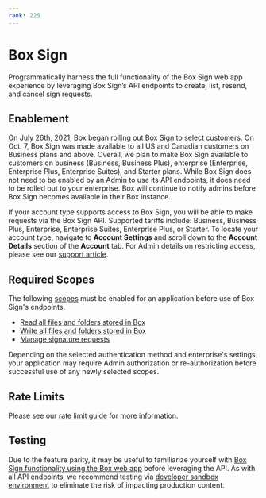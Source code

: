```yaml
---
rank: 225
---
```


# Box Sign

Programmatically harness the full functionality of the Box Sign web app
experience by leveraging Box Sign’s API endpoints to create, list, resend, and
cancel sign requests.

## Enablement

<Message type='warning'>
 On July 26th, 2021, Box began rolling out Box Sign to select customers.
 On Oct. 7, Box Sign was made available to all US and Canadian customers
 on Business plans and above. Overall, we plan to make Box Sign
 available to customers on business (Business, Business Plus), enterprise
 (Enterprise, Enterprise Plus, Enterprise Suites), and Starter plans.
 While Box Sign does not need to be enabled by an Admin to use its API
 endpoints, it does need to be rolled out to your enterprise. Box will
 continue to notify admins before Box Sign becomes available in their Box
 instance.
</Message>

If your account type supports access to Box Sign, you will be able to make
requests via the Box Sign API. Supported tariffs include: Business, Business
Plus, Enterprise, Enterprise Suites, Enterprise Plus, or Starter. To locate your
account type, navigate to **Account Settings** and scroll down to the
**Account Details** section of the **Account** tab. For Admin details on
restricting access, please see our [support article][restrict].  

## Required Scopes

The following [scopes][scopes] must be enabled for an application before use of
Box Sign's endpoints.

- [Read all files and folders stored in Box][read]
- [Write all files and folders stored in Box][write]
- [Manage signature requests][sign]

<Message type='warning'>
  Depending on the selected authentication method and enterprise's settings,
  your application may require Admin authorization or re-authorization before
  successful use of any newly selected scopes.
</Message>

## Rate Limits

Please see our [rate limit guide][ratelimit] for more information.

## Testing

Due to the feature parity, it may be useful to familiarize yourself with
[Box Sign functionality using the Box web app][webapp] before leveraging the
API. As with all API endpoints, we recommend testing via 
[developer sandbox environment][sandbox] to eliminate the risk of impacting
production content.

[scopes]: g://api-calls/permissions-and-errors/scopes
[read]: g://api-calls/permissions-and-errors/scopes/#read-all-files-and-folders
[write]: g://api-calls/permissions-and-errors/scopes/#read-and-write-all-files-and-folders
[sign]: g://api-calls/permissions-and-errors/scopes/#manage-signature-requests
<!-- i18n-enable localize-links -->
[restrict]: https://support.box.com/hc/en-us/articles/4404076971155-Enabling-Box-Sign
<!-- i18n-disable localize-links -->
[ratelimit]: g://api-calls/permissions-and-errors/rate-limits/#per-api-rate-limits
<!-- i18n-enable localize-links -->
[webapp]: https://support.box.com/hc/en-us/articles/4404105810195-Sending-a-document-for-signature
[sandbox]: https://support.box.com/hc/en-us/articles/360043697274-Managing-developer-sandboxes-for-Box-admins 
<!-- i18n-disable localize-links -->
